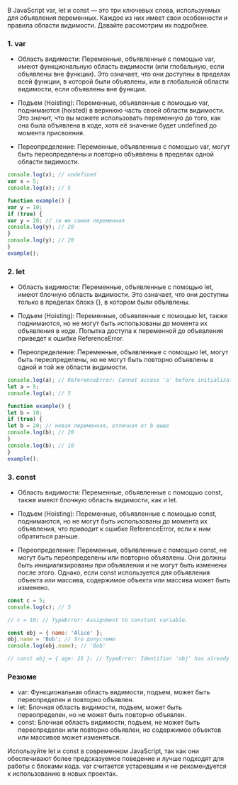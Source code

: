 В JavaScript var, let и const — это три ключевых слова, используемых для объявления переменных. Каждое из них имеет свои особенности и правила области видимости. Давайте рассмотрим их подробнее.

### 1. var

- Область видимости: Переменные, объявленные с помощью var, имеют функциональную область видимости (или глобальную, если объявлены вне функции). Это означает, что они доступны в пределах всей функции, в которой были объявлены, или в глобальной области видимости, если объявлены вне функции.

- Подъем (Hoisting): Переменные, объявленные с помощью var, поднимаются (hoisted) в верхнюю часть своей области видимости. Это значит, что вы можете использовать переменную до того, как она была объявлена в коде, хотя её значение будет undefined до момента присвоения.

- Переопределение: Переменные, объявленные с помощью var, могут быть переопределены и повторно объявлены в пределах одной области видимости.

```js
console.log(x); // undefined
var x = 5;
console.log(x); // 5

function example() {
var y = 10;
if (true) {
var y = 20; // та же самая переменная
console.log(y); // 20
}
console.log(y); // 20
}
example();
```

### 2. let

- Область видимости: Переменные, объявленные с помощью let, имеют блочную область видимости. Это означает, что они доступны только в пределах блока {}, в котором были объявлены.

- Подъем (Hoisting): Переменные, объявленные с помощью let, также поднимаются, но не могут быть использованы до момента их объявления в коде. Попытка доступа к переменной до объявления приведет к ошибке ReferenceError.

- Переопределение: Переменные, объявленные с помощью let, могут быть переопределены, но не могут быть повторно объявлены в одной и той же области видимости.

```js
console.log(a); // ReferenceError: Cannot access 'a' before initialization
let a = 5;
console.log(a); // 5

function example() {
let b = 10;
if (true) {
let b = 20; // новая переменная, отличная от b выше
console.log(b); // 20
}
console.log(b); // 10
}
example();
```


### 3. const

- Область видимости: Переменные, объявленные с помощью const, также имеют блочную область видимости, как и let.

- Подъем (Hoisting): Переменные, объявленные с помощью const, поднимаются, но не могут быть использованы до момента их объявления, что приводит к ошибке ReferenceError, если к ним обратиться раньше.

- Переопределение: Переменные, объявленные с помощью const, не могут быть переопределены или повторно объявлены. Они должны быть инициализированы при объявлении и не могут быть изменены после этого. Однако, если const используется для объявления объекта или массива, содержимое объекта или массива может быть изменено.

```js
const c = 5;
console.log(c); // 5

// c = 10; // TypeError: Assignment to constant variable.

const obj = { name: 'Alice' };
obj.name = 'Bob'; // Это допустимо
console.log(obj.name); // 'Bob'

// const obj = { age: 25 }; // TypeError: Identifier 'obj' has already been declared
```


### Резюме

- var: Функциональная область видимости, подъем, может быть переопределен и повторно объявлен.
- let: Блочная область видимости, подъем, может быть переопределен, но не может быть повторно объявлен.
- const: Блочная область видимости, подъем, не может быть переопределен или повторно объявлен, но содержимое объектов или массивов может изменяться.

Используйте let и const в современном JavaScript, так как они обеспечивают более предсказуемое поведение и лучше подходят для работы с блоками кода. var считается устаревшим и не рекомендуется к использованию в новых проектах.